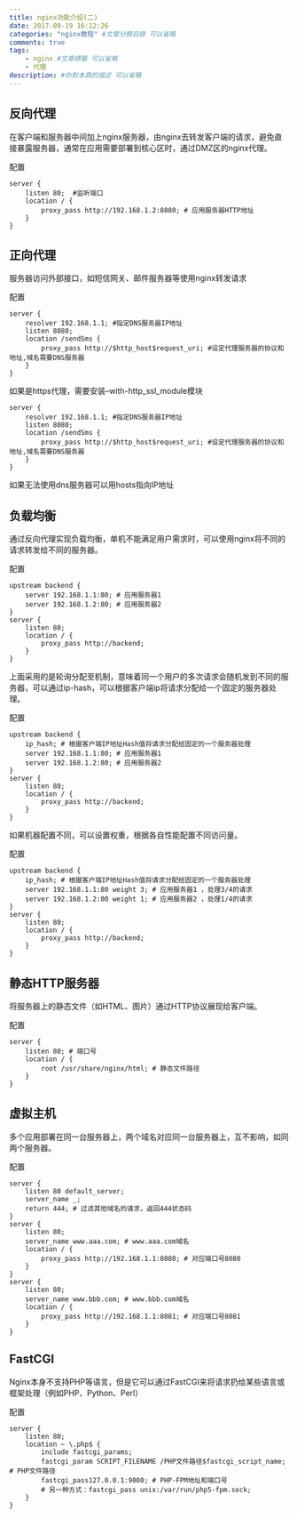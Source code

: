 ```yaml
---
title: nginx功能介绍(二)
date: 2017-09-19 16:12:26
categories: "nginx教程" #文章分類目錄 可以省略
comments: true
tags: 
    - nginx #文章標籤 可以省略
    - 代理 
description: #你對本頁的描述 可以省略
---
```


## 反向代理
在客户端和服务器中间加上nginx服务器，由nginx去转发客户端的请求，避免直接暴露服务器，通常在应用需要部署到核心区时，通过DMZ区的nginx代理。

配置

    server {  
        listen 80;  #监听端口
        location / {  
            proxy_pass http://192.168.1.2:8080; # 应用服务器HTTP地址  
        }  
    } 
## 正向代理
服务器访问外部接口，如短信网关、邮件服务器等使用nginx转发请求

配置

    server {  
        resolver 192.168.1.1; #指定DNS服务器IP地址  
        listen 8080;  
        location /sendSms {  
            proxy_pass http://$http_host$request_uri; #设定代理服务器的协议和地址,域名需要DNS服务器  
        }  
    } 

如果是https代理，需要安装–with-http_ssl_module模块
    
    server {  
        resolver 192.168.1.1; #指定DNS服务器IP地址  
        listen 8080;  
        location /sendSms {  
            proxy_pass http://$http_host$request_uri; #设定代理服务器的协议和地址,域名需要DNS服务器  
        }  
    }
如果无法使用dns服务器可以用hosts指向IP地址
 
## 负载均衡
通过反向代理实现负载均衡，单机不能满足用户需求时，可以使用nginx将不同的请求转发给不同的服务器。

配置

    upstream backend {  
        server 192.168.1.1:80; # 应用服务器1  
        server 192.168.1.2:80; # 应用服务器2  
    }  
    server {  
        listen 80;  
        location / {  
            proxy_pass http://backend;  
        }  
    }
    
上面采用的是轮询分配至机制，意味着同一个用户的多次请求会随机发到不同的服务器，可以通过ip-hash，可以根据客户端ip将请求分配给一个固定的服务器处理。

配置

    upstream backend { 
        ip_hash; # 根据客户端IP地址Hash值将请求分配给固定的一个服务器处理 
        server 192.168.1.1:80; # 应用服务器1  
        server 192.168.1.2:80; # 应用服务器2  
    }  
    server {  
        listen 80;  
        location / {  
            proxy_pass http://backend;  
        }  
    }
    
 如果机器配置不同，可以设置权重，根据各自性能配置不同访问量。
 
 配置
 
    upstream backend { 
        ip_hash; # 根据客户端IP地址Hash值将请求分配给固定的一个服务器处理 
        server 192.168.1.1:80 weight 3; # 应用服务器1 ，处理3/4的请求
        server 192.168.1.2:80 weight 1; # 应用服务器2 ，处理1/4的请求 
    }  
    server {  
        listen 80;  
        location / {  
            proxy_pass http://backend;  
        }  
    }
  
## 静态HTTP服务器
将服务器上的静态文件（如HTML、图片）通过HTTP协议展现给客户端。

配置

    server {  
        listen 80; # 端口号  
        location / {  
            root /usr/share/nginx/html; # 静态文件路径  
        }  
    }
## 虚拟主机
多个应用部署在同一台服务器上，两个域名对应同一台服务器上，互不影响，如同两个服务器。

配置

    server {  
        listen 80 default_server;  
        server_name _;  
        return 444; # 过滤其他域名的请求，返回444状态码  
    }  
    server {  
        listen 80;  
        server_name www.aaa.com; # www.aaa.com域名  
        location / {  
            proxy_pass http://192.168.1.1:8080; # 对应端口号8080  
        }  
    }  
    server {  
        listen 80;  
        server_name www.bbb.com; # www.bbb.com域名  
        location / {  
            proxy_pass http://192.168.1.1:8081; # 对应端口号8081  
        }  
    }
## FastCGI
Nginx本身不支持PHP等语言，但是它可以通过FastCGI来将请求扔给某些语言或框架处理（例如PHP、Python、Perl）

配置

    server {  
        listen 80;  
        location ~ \.php$ {  
            include fastcgi_params;  
            fastcgi_param SCRIPT_FILENAME /PHP文件路径$fastcgi_script_name; # PHP文件路径  
            fastcgi_pass127.0.0.1:9000; # PHP-FPM地址和端口号  
            # 另一种方式：fastcgi_pass unix:/var/run/php5-fpm.sock;  
        }  
    } 


